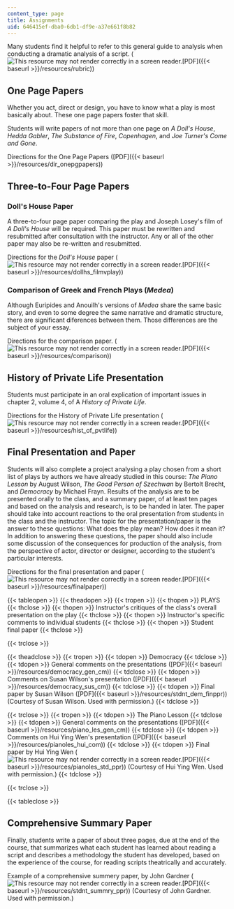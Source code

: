 ```yaml
---
content_type: page
title: Assignments
uid: 646415ef-dba0-6db1-df9e-a37e661f8b82
---
```


Many students find it helpful to refer to this general guide to analysis when conducting a dramatic analysis of a script. (![This resource may not render correctly in a screen reader.](/images/inacessible.gif)[PDF]({{< baseurl >}}/resources/rubric))

One Page Papers
---------------

Whether you act, direct or design, you have to know what a play is most basically about. These one page papers foster that skill.

Students will write papers of not more than one page on _A Doll's House_, _Hedda Gabler_, _The Substance of Fire_, _Copenhagen_, and _Joe Turner's Come and Gone_.

Directions for the One Page Papers ([PDF]({{< baseurl >}}/resources/dir_onepgpapers))

Three-to-Four Page Papers
-------------------------

### Doll's House Paper

A three-to-four page paper comparing the play and Joseph Losey's film of _A Doll's House_ will be required. This paper must be rewritten and resubmitted after consultation with the instructor. Any or all of the other paper may also be re-written and resubmitted.

Directions for the _Doll's House_ paper (![This resource may not render correctly in a screen reader.](/images/inacessible.gif)[PDF]({{< baseurl >}}/resources/dollhs_filmvplay))

### Comparison of Greek and French Plays (_Medea_)

Although Euripides and Anouilh's versions of _Medea_ share the same basic story, and even to some degree the same narrative and dramatic structure, there are significant diferences between them. Those differences are the subject of your essay.

Directions for the comparison paper. (![This resource may not render correctly in a screen reader.](/images/inacessible.gif)[PDF]({{< baseurl >}}/resources/comparison))

History of Private Life Presentation
------------------------------------

Students must participate in an oral explication of important issues in chapter 2, volume 4, of A _History of Private Life_.

Directions for the History of Private Life presentation (![This resource may not render correctly in a screen reader.](/images/inacessible.gif)[PDF]({{< baseurl >}}/resources/hist_of_pvtlife))

Final Presentation and Paper
----------------------------

Students will also complete a project analysing a play chosen from a short list of plays by authors we have already studied in this course: _The Piano Lesson_ by August Wilson, _The Good Person of Szechwan_ by Bertolt Brecht, and _Democracy_ by Michael Frayn. Results of the analysis are to be presented orally to the class, and a summary paper, of at least ten pages and based on the analysis and research, is to be handed in later. The paper should take into account reactions to the oral presentation from students in the class and the instructor. The topic for the presentation/paper is the answer to these questions: What does the play mean? How does it mean it? In addition to answering these questions, the paper should also include some discussion of the consequences for production of the analysis, from the perspective of actor, director or designer, according to the student's particular interests.

Directions for the final presentation and paper (![This resource may not render correctly in a screen reader.](/images/inacessible.gif)[PDF]({{< baseurl >}}/resources/finalpaper))

{{< tableopen >}}
{{< theadopen >}}
{{< tropen >}}
{{< thopen >}}
PLAYS
{{< thclose >}}
{{< thopen >}}
Instructor's critiques of the class's overall presentation on the play
{{< thclose >}}
{{< thopen >}}
Instructor's specific comments to individual students
{{< thclose >}}
{{< thopen >}}
Student final paper
{{< thclose >}}

{{< trclose >}}

{{< theadclose >}}
{{< tropen >}}
{{< tdopen >}}
Democracy
{{< tdclose >}}
{{< tdopen >}}
General comments on the presentations ([PDF]({{< baseurl >}}/resources/democracy_gen_cm))
{{< tdclose >}}
{{< tdopen >}}
Comments on Susan Wilson's presentation ([PDF]({{< baseurl >}}/resources/democracy_sus_cm))
{{< tdclose >}}
{{< tdopen >}}
Final paper by Susan Wilson ([PDF]({{< baseurl >}}/resources/stdnt_dem_finppr)) (Courtesy of Susan Wilson. Used with permission.)
{{< tdclose >}}

{{< trclose >}}
{{< tropen >}}
{{< tdopen >}}
The Piano Lesson
{{< tdclose >}}
{{< tdopen >}}
General comments on the presentations ([PDF]({{< baseurl >}}/resources/piano_les_gen_cm))
{{< tdclose >}}
{{< tdopen >}}
Comments on Hui Ying Wen's presentation ([PDF]({{< baseurl >}}/resources/pianoles_hui_com))
{{< tdclose >}}
{{< tdopen >}}
Final paper by Hui Ying Wen (![This resource may not render correctly in a screen reader.](/images/inacessible.gif)[PDF]({{< baseurl >}}/resources/pianoles_std_ppr)) (Courtesy of Hui Ying Wen. Used with permission.)
{{< tdclose >}}

{{< trclose >}}

{{< tableclose >}}

Comprehensive Summary Paper
---------------------------

Finally, students write a paper of about three pages, due at the end of the course, that summarizes what each student has learned about reading a script and describes a methodology the student has developed, based on the experience of the course, for reading scripts theatrically and accurately.

Example of a comprehensive summery paper, by John Gardner (![This resource may not render correctly in a screen reader.](/images/inacessible.gif)[PDF]({{< baseurl >}}/resources/stdnt_summry_ppr)) (Courtesy of John Gardner. Used with permission.)